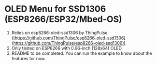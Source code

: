# OLED Menu for SSD1306 (ESP8266/ESP32/Mbed-OS) 
1. Relies on esp8266-oled-ssd1306 by ThingPulse ([https://github.com/ThingPulse/esp8266-oled-ssd1306](https://github.com/ThingPulse/esp8266-oled-ssd1306))
2. Only tested on ESP8266 with 0.96-inch (128x64) OLED
3. README to be completed. You can run the example to know about the features for now.